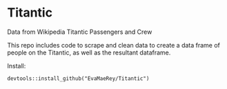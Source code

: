 # Titantic
Data from Wikipedia Titantic Passengers and Crew

This repo includes code to scrape and clean data to create a data frame of people on the Titantic, as well as the resultant dataframe.

Install:
```
devtools::install_github("EvaMaeRey/Titantic")
```
